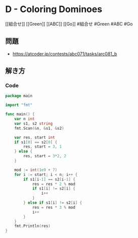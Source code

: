 # D - Coloring Dominoes
[[組合せ]] [[Green]] [[ABC]] [[Go]]
#組合せ #Green #ABC #Go 

## 問題
- https://atcoder.jp/contests/abc071/tasks/arc081_b

## 解き方
### Code
```go
package main

import "fmt"

func main() {
	var n int
	var s1, s2 string
	fmt.Scan(&n, &s1, &s2)

	var res, start int
	if s1[0] == s2[0] {
		res, start = 3, 1
	} else {
		res, start = 3*2, 2
	}

	mod := int(1e9 + 7)
	for i := start; i < n; i++ {
		if s1[i-1] == s2[i-1] {
			res = res * 2 % mod
			if s1[i] != s2[i] {
				i++
			}
		} else if s1[i] != s2[i] {
			res = res * 3 % mod
			i++
		}
	}
	fmt.Println(res)
}
```